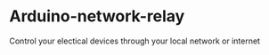 Arduino-network-relay
=====================

Control your electical devices through your local network or internet
